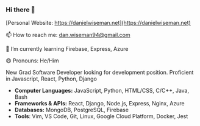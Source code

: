### Hi there 👋

[Personal Website: https://danielwiseman.net](https://danielwiseman.net)
 
 📫 How to reach me: dan.wiseman94@gmail.com
 
  🌱 I’m currently learning Firebase, Express, Azure
  
  😄 Pronouns: He/Him
  
 New Grad Software Developer looking for development position. Proficient in Javascript, React, Python, Django
 
* **Computer Languages:** JavaScript, Python, HTML/CSS, C/C++, Java, Bash 
* **Frameworks & APIs:** React, Django, Node.js, Express, Nginx, Azure 
* **Databases:** MongoDB, PostgreSQL, Firebase 
* **Tools**:   Vim, VS Code, Git, Linux, Google Cloud Platform, Docker, Jest

<!--
**dan-wiseman94/dan-wiseman94** is a ✨ _special_ ✨ repository because its `README.md` (this file) appears on your GitHub profile.

Here are some ideas to get you started:

- 🔭 I’m currently working on ...
- 🌱 I’m currently learning ...
- 👯 I’m looking to collaborate on ...
- 🤔 I’m looking for help with ...
- 💬 Ask me about ...
- 📫 How to reach me: ...
- 😄 Pronouns: ...
- ⚡ Fun fact: ...
-->



